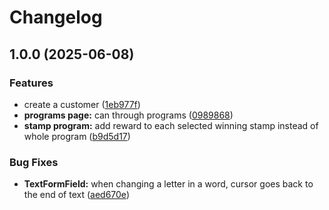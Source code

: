 # Changelog

## 1.0.0 (2025-06-08)


### Features

* create a customer ([1eb977f](https://github.com/FoumaneDonald/fides/commit/1eb977f6fd294e040a79b46d7e5a318aca49f1a9))
* **programs page:** can through programs ([0989868](https://github.com/FoumaneDonald/fides/commit/0989868a913736b5d94e79ecbe328267a5875e71))
* **stamp program:** add reward to each selected winning stamp instead of whole program ([b9d5d17](https://github.com/FoumaneDonald/fides/commit/b9d5d17e572ebf959f40a043c2699a67da7dcdbf))


### Bug Fixes

* **TextFormField:** when changing a letter in a word, cursor goes back to the end of text ([aed670e](https://github.com/FoumaneDonald/fides/commit/aed670e8f8e09329451618de7fc3ce01661ca10c))

